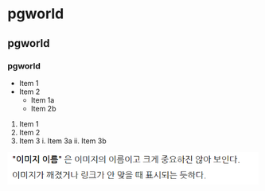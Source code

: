 # pgworld
## pgworld
### pgworld

* Item 1
* Item 2
  * Item 1a
   * Item 2b

1. Item 1
2. Item 2
3. Item 3
     i. Item 3a
     ii. Item 3b


![Test](/image/aaa.PNG)
